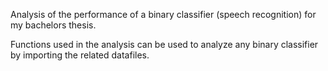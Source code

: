 Analysis of the performance of a binary classifier (speech recognition) for my bachelors thesis.

Functions used in the analysis can be used to analyze any binary classifier by importing the related datafiles.
